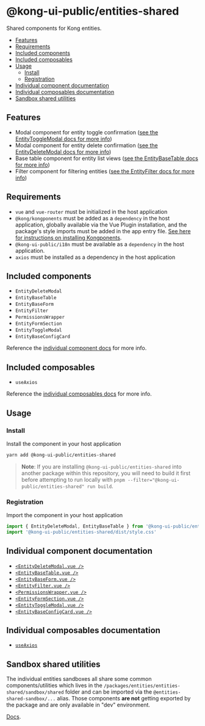 # @kong-ui-public/entities-shared

Shared components for Kong entities.

- [Features](#features)
- [Requirements](#requirements)
- [Included components](#included-components)
- [Included composables](#included-composables)
- [Usage](#usage)
  - [Install](#install)
  - [Registration](#registration)
- [Individual component documentation](#individual-component-documentation)
- [Individual composables documentation](#individual-composables-documentation)
- [Sandbox shared utilities](#sandbox-shared-utilities)

## Features

- Modal component for entity toggle confirmation ([see the EntityToggleModal docs for more info](docs/entity-toggle-modal.md))
- Modal component for entity delete confirmation ([see the EntityDeleteModal docs for more info](docs/entity-delete-modal.md))
- Base table component for entity list views ([see the EntityBaseTable docs for more info](docs/entity-base-table.md))
- Filter component for filtering entities ([see the EntityFilter docs for more info](docs/entity-filter.md))

## Requirements

- `vue` and `vue-router` must be initialized in the host application
- `@kong/kongponents` must be added as a `dependency` in the host application, globally available via the Vue Plugin installation, and the package's style imports must be added in the app entry file. [See here for instructions on installing Kongponents](https://kongponents.konghq.com/#globally-install-all-kongponents).
- `@kong-ui-public/i18n` must be available as a `dependency` in the host application.
- `axios` must be installed as a dependency in the host application

## Included components

- `EntityDeleteModal`
- `EntityBaseTable`
- `EntityBaseForm`
- `EntityFilter`
- `PermissionsWrapper`
- `EntityFormSection`
- `EntityToggleModal`
- `EntityBaseConfigCard`

Reference the [individual component docs](#individual-component-documentation) for more info.

## Included composables

- `useAxios`

Reference the [individual composables docs](#individual-composables-documentation) for more info.

## Usage

### Install

Install the component in your host application

```sh
yarn add @kong-ui-public/entities-shared
```

> **Note**: If you are installing `@kong-ui-public/entities-shared` into another package within this repository, you will need to build it first before attempting to run locally with `pnpm --filter="@kong-ui-public/entities-shared" run build`.

### Registration

Import the component in your host application

```ts
import { EntityDeleteModal, EntityBaseTable } from '@kong-ui-public/entities-shared'
import '@kong-ui-public/entities-shared/dist/style.css'
```

## Individual component documentation

- [`<EntityDeleteModal.vue />`](docs/entity-delete-modal.md)
- [`<EntityBaseTable.vue />`](docs/entity-base-table.md)
- [`<EntityBaseForm.vue />`](docs/entity-base-form.md)
- [`<EntityFilter.vue />`](docs/entity-filter.md)
- [`<PermissionsWrapper.vue />`](docs/permissions-wrapper.md)
- [`<EntityFormSection.vue />`](docs/entity-form-section.md)
- [`<EntityToggleModal.vue />`](docs/entity-toggle-modal.md)
- [`<EntityBaseConfigCard.vue />`](docs/entity-base-config-card.md)

## Individual composables documentation

- [`useAxios`](docs/use-axios.md)

## Sandbox shared utilities

The individual entities sandboxes all share some common components/utilities which lives in the `/packages/entities/entities-shared/sandbox/shared` folder and can be imported via the `@entities-shared-sandbox/...` alias. Those components **are not** getting exported by the package and are only available in "dev" environment.

[Docs](https://github.com/Kong/public-ui-components/blob/main/packages/entities/entities-shared/sandbox/shared/docs/sandbox-shared.md).
